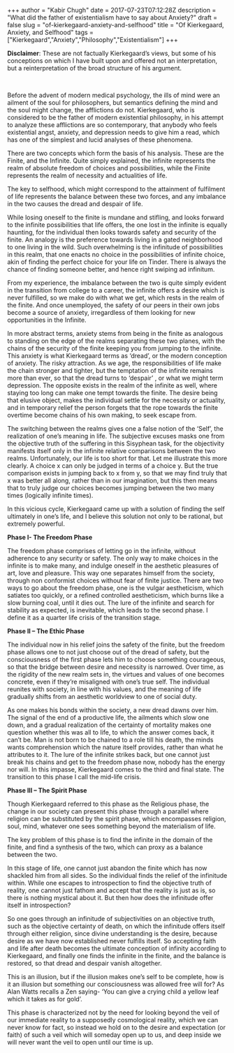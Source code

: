 +++
author = "Kabir Chugh"
date = 2017-07-23T07:12:28Z
description = "What did the father of existentialism have to say about Anxiety?"
draft = false
slug = "of-kierkegaard-anxiety-and-selfhood"
title = "Of Kierkegaard, Anxiety, and Selfhood"
tags = ["Kierkegaard","Anxiety","Philosophy","Existentialism"]
+++


<p><strong>Disclaimer</strong>: These are not factually Kierkegaard’s views, but some of his conceptions on which I have built upon and offered not an interpretation, but a reinterpretation of the broad structure of his argument.</p>
<p>&nbsp;</p>
<p>Before the advent of modern medical psychology, the ills of mind were an ailment of the soul for philosophers, but semantics defining the mind and the soul might change, the afflictions do not. Kierkegaard, who is considered to be the father of modern existential philosophy, in his attempt to analyze these afflictions are so contemporary, that anybody who feels existential angst, anxiety, and depression needs to give him a read, which has one of the simplest and lucid analyses of these phenomena.</p>
<p>There are two concepts which form the basis of his analysis. These are the Finite, and the Infinite. Quite simply explained, the infinite represents the realm of absolute freedom of choices and possibilities, while the Finite represents the realm of necessity and actualities of life.</p>
<p>The key to selfhood, which might correspond to the attainment of fulfilment of life represents the balance between these two forces, and any imbalance in the two causes the dread and despair of life.</p>
<p>While losing oneself to the finite is mundane and stifling, and looks forward to the infinite possibilities that life offers, the one lost in the infinite is equally haunting, for the individual then looks towards safety and security of the finite. An analogy is the preference towards living in a gated neighborhood to one living in the wild. Such overwhelming is the infinitude of possibilities in this realm, that one enacts no choice in the possibilities of infinite choice, akin of finding the perfect choice for your life on Tinder. There is always the chance of finding someone better, and hence right swiping ad infinitum.</p>
<p>From my experience, the imbalance between the two is quite simply evident in the transition from college to a career, the infinite offers a desire which is never fulfilled, so we make do with what we get, which rests in the realm of the finite. And once unemployed, the safety of our peers in their own jobs become a source of anxiety, irregardless of them looking for new opportunities in the Infinite.</p>
<p>In more abstract terms, anxiety stems from being in the finite as analogous to standing on the edge of the realms separating these two planes, with the chains of the security of the finite keeping you from jumping to the infinite. This anxiety is what Kierkegaard terms as ‘dread’, or the modern conception of anxiety. The risky attraction. As we age, the responsibilities of life make the chain stronger and tighter, but the temptation of the infinite remains more than ever, so that the dread turns to ‘despair’ , or what we might term depression. The opposite exists in the realm of the infinite as well, where staying too long can make one tempt towards the finite. The desire being that elusive object, makes the individual settle for the necessity or actuality, and in temporary relief the person forgets that the rope towards the finite overtime become chains of his own making, to seek escape from.</p>
<p>The switching between the realms gives one a false notion of the ‘Self’, the realization of one’s meaning in life. The subjective excuses masks one from the objective truth of the suffering in this Sisyphean task, for the objectivity manifests itself only in the infinite relative comparisons between the two realms. Unfortunately, our life is too short for that. Let me illustrate this more clearly. A choice x can only be judged in terms of a choice y. But the true comparison exists in jumping back to x from y, so that we may find truly that x was better all along, rather than in our imagination, but this then means that to truly judge our choices becomes jumping between the two many times (logically infinite times).</p>
<p>In this vicious cycle, Kierkegaard came up with a solution of finding the self ultimately in one’s life, and I believe this solution not only to be rational, but extremely powerful.</p>
<p><strong>Phase I- The Freedom Phase</strong></p>
<p>The freedom phase comprises of letting go in the infinite, without adherence to any security or safety. The only way to make choices in the infinite is to make many, and indulge oneself in the aesthetic pleasures of art, love and pleasure. This way one separates himself from the society, through non conformist choices without fear of finite justice. There are two ways to go about the freedom phase, one is the vulgar aestheticism, which satiates too quickly, or a refined controlled aestheticism, which burns like a slow burning coal, until it dies out. The lure of the infinite and search for stability as expected, is inevitable, which leads to the second phase. I define it as a quarter life crisis of the transition stage.</p>
<p><strong>Phase II – The Ethic Phase</strong></p>
<p>The individual now in his relief joins the safety of the finite, but the freedom phase allows one to not just choose out of the dread of safety, but the consciousness of the first phase lets him to choose something courageous, so that the bridge between desire and necessity is narrowed. Over time, as the rigidity of the new realm sets in, the virtues and values of one becomes concrete, even if they’re misaligned with one’s true self. The individual reunites with society, in line with his values, and the meaning of life gradually shifts from an aesthetic worldview to one of social duty.</p>
<p>As one makes his bonds within the society, a new dread dawns over him. The signal of the end of a productive life, the ailments which slow one down, and a gradual realization of the certainty of mortality makes one question whether this was all to life, to which the answer comes back, it can’t be. Man is not born to be chained to a role till his death, the minds wants comprehension which the nature itself provides, rather than what he attributes to it. The lure of the infinite strikes back, but one cannot just break his chains and get to the freedom phase now, nobody has the energy nor will. In this impasse, Kierkegaard comes to the third and final state. The transition to this phase I call the mid-life crisis.</p>
<p><strong>Phase III – The Spirit Phase</strong></p>
<p>Though Kierkegaard referred to this phase as the Religious phase, the change in our society can present this phase through a parallel where religion can be substituted by the spirit phase, which encompasses religion, soul, mind, whatever one sees something beyond the materialism of life.</p>
<p>The key problem of this phase is to find the infinite in the domain of the finite, and find a synthesis of the two, which can proxy as a balance between the two.</p>
<p>In this stage of life, one cannot just abandon the finite which has now shackled him from all sides. So the individual finds the relief of the infinitude within. While one escapes to introspection to find the objective truth of reality, one cannot just fathom and accept that the reality is just as is, so there is nothing mystical about it. But then how does the infinitude offer itself in introspection?</p>
<p>So one goes through an infinitude of subjectivities on an objective truth, such as the objective certainty of death, on which the infinitude offers itself through either religion, since divine understanding is the desire, because desire as we have now established never fulfills itself. So accepting faith and life after death becomes the ultimate conception of infinity according to Kierkegaard, and finally one finds the infinite in the finite, and the balance is restored, so that dread and despair vanish altogether.</p>
<p>This is an illusion, but if the illusion makes one’s self to be complete, how is it an illusion but something our consciousness was allowed free will for? As Alan Watts recalls a Zen saying- ‘You can give a crying child a yellow leaf which it takes as for gold’.</p>
<p>This phase is characterized not by the need for looking beyond the veil of our immediate reality to a supposedly cosmological reality, which we can never know for fact, so instead we hold on to the desire and expectation (or faith) of such a veil which will someday open up to us, and deep inside we will never want the veil to open until our time is up.</p>




